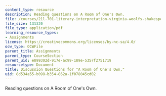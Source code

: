 ```yaml
---
content_type: resource
description: Reading questions on A Room of One's Own.
file: /courses/21l-701-literary-interpretation-virginia-woolfs-shakespeare-spring-2001/8d534a55b098b354862a1f078045cd02_MIT21L_701S01_quest.pdf
file_size: 131320
file_type: application/pdf
learning_resource_types:
- Assignments
license: https://creativecommons.org/licenses/by-nc-sa/4.0/
ocw_type: OCWFile
parent_title: Assignments
parent_type: CourseSection
parent_uid: e899302d-917e-ac99-189e-5357f2751719
resourcetype: Document
title: Discussion Questions for "A Room of One's Own,"
uid: 8d534a55-b098-b354-862a-1f078045cd02
---
```

Reading questions on A Room of One's Own.